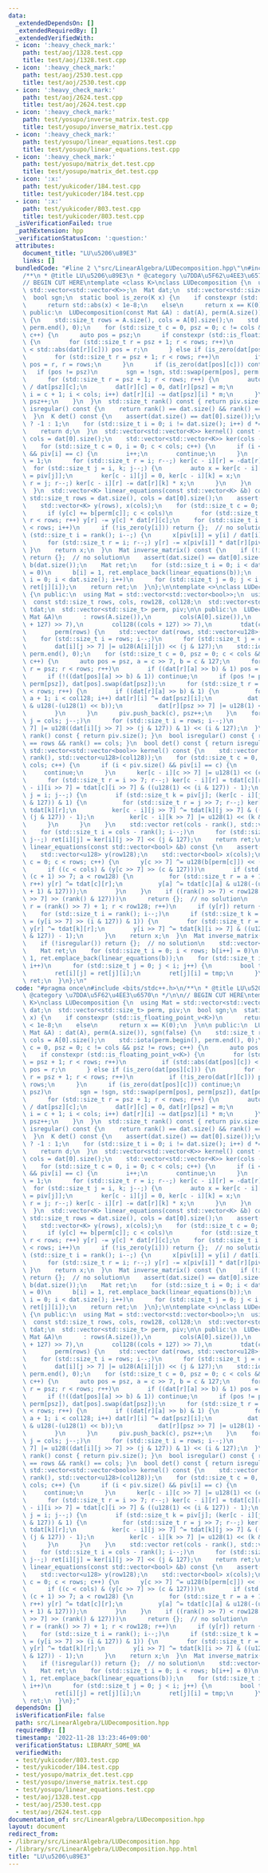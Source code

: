 ```yaml
---
data:
  _extendedDependsOn: []
  _extendedRequiredBy: []
  _extendedVerifiedWith:
  - icon: ':heavy_check_mark:'
    path: test/aoj/1328.test.cpp
    title: test/aoj/1328.test.cpp
  - icon: ':heavy_check_mark:'
    path: test/aoj/2530.test.cpp
    title: test/aoj/2530.test.cpp
  - icon: ':heavy_check_mark:'
    path: test/aoj/2624.test.cpp
    title: test/aoj/2624.test.cpp
  - icon: ':heavy_check_mark:'
    path: test/yosupo/inverse_matrix.test.cpp
    title: test/yosupo/inverse_matrix.test.cpp
  - icon: ':heavy_check_mark:'
    path: test/yosupo/linear_equations.test.cpp
    title: test/yosupo/linear_equations.test.cpp
  - icon: ':heavy_check_mark:'
    path: test/yosupo/matrix_det.test.cpp
    title: test/yosupo/matrix_det.test.cpp
  - icon: ':x:'
    path: test/yukicoder/184.test.cpp
    title: test/yukicoder/184.test.cpp
  - icon: ':x:'
    path: test/yukicoder/803.test.cpp
    title: test/yukicoder/803.test.cpp
  _isVerificationFailed: true
  _pathExtension: hpp
  _verificationStatusIcon: ':question:'
  attributes:
    document_title: "LU\u5206\u89E3"
    links: []
  bundledCode: "#line 2 \"src/LinearAlgebra/LUDecomposition.hpp\"\n#include <bits/stdc++.h>\n\
    /**\n * @title LU\u5206\u89E3\n * @category \u7DDA\u5F62\u4EE3\u6570\n */\n\n\
    // BEGIN CUT HERE\ntemplate <class K>\nclass LUDecomposition {\n  using Mat =\
    \ std::vector<std::vector<K>>;\n  Mat dat;\n  std::vector<std::size_t> perm, piv;\n\
    \  bool sgn;\n  static bool is_zero(K x) {\n    if constexpr (std::is_floating_point_v<K>)\n\
    \      return std::abs(x) < 1e-8;\n    else\n      return x == K(0);\n  }\n\n\
    \ public:\n  LUDecomposition(const Mat &A) : dat(A), perm(A.size()), sgn(false)\
    \ {\n    std::size_t rows = A.size(), cols = A[0].size();\n    std::iota(perm.begin(),\
    \ perm.end(), 0);\n    for (std::size_t c = 0, psz = 0; c != cols && psz != rows;\
    \ c++) {\n      auto pos = psz;\n      if constexpr (std::is_floating_point_v<K>)\
    \ {\n        for (std::size_t r = psz + 1; r < rows; r++)\n          if (std::abs(dat[pos][c])\
    \ < std::abs(dat[r][c])) pos = r;\n      } else if (is_zero(dat[pos][c])) {\n\
    \        for (std::size_t r = psz + 1; r < rows; r++)\n          if (!is_zero(dat[r][c]))\
    \ pos = r, r = rows;\n      }\n      if (is_zero(dat[pos][c])) continue;\n   \
    \   if (pos != psz)\n        sgn = !sgn, std::swap(perm[pos], perm[psz]), dat[pos].swap(dat[psz]);\n\
    \      for (std::size_t r = psz + 1; r < rows; r++) {\n        auto m = dat[r][c]\
    \ / dat[psz][c];\n        dat[r][c] = 0, dat[r][psz] = m;\n        for (std::size_t\
    \ i = c + 1; i < cols; i++) dat[r][i] -= dat[psz][i] * m;\n      }\n      piv.emplace_back(c),\
    \ psz++;\n    }\n  }\n  std::size_t rank() const { return piv.size(); }\n  bool\
    \ isregular() const {\n    return rank() == dat.size() && rank() == dat[0].size();\n\
    \  }\n  K det() const {\n    assert(dat.size() == dat[0].size());\n    K d = sgn\
    \ ? -1 : 1;\n    for (std::size_t i = 0; i != dat.size(); i++) d *= dat[i][i];\n\
    \    return d;\n  }\n  std::vector<std::vector<K>> kernel() const {\n    std::size_t\
    \ cols = dat[0].size();\n    std::vector<std::vector<K>> ker(cols - rank(), std::vector<K>(cols));\n\
    \    for (std::size_t c = 0, i = 0; c < cols; c++) {\n      if (i < piv.size()\
    \ && piv[i] == c) {\n        i++;\n        continue;\n      }\n      ker[c - i][c]\
    \ = 1;\n      for (std::size_t r = i; r--;) ker[c - i][r] = -dat[r][c];\n    \
    \  for (std::size_t j = i, k; j--;) {\n        auto x = ker[c - i][j] / dat[j][k\
    \ = piv[j]];\n        ker[c - i][j] = 0, ker[c - i][k] = x;\n        for (std::size_t\
    \ r = j; r--;) ker[c - i][r] -= dat[r][k] * x;\n      }\n    }\n    return ker;\n\
    \  }\n  std::vector<K> linear_equations(const std::vector<K> &b) const {\n   \
    \ std::size_t rows = dat.size(), cols = dat[0].size();\n    assert(rows <= b.size());\n\
    \    std::vector<K> y(rows), x(cols);\n    for (std::size_t c = 0; c < rows; c++)\n\
    \      if (y[c] += b[perm[c]]; c < cols)\n        for (std::size_t r = c + 1;\
    \ r < rows; r++) y[r] -= y[c] * dat[r][c];\n    for (std::size_t i = rank(); i\
    \ < rows; i++)\n      if (!is_zero(y[i])) return {};  // no solution\n    for\
    \ (std::size_t i = rank(); i--;) {\n      x[piv[i]] = y[i] / dat[i][piv[i]];\n\
    \      for (std::size_t r = i; r--;) y[r] -= x[piv[i]] * dat[r][piv[i]];\n   \
    \ }\n    return x;\n  }\n  Mat inverse_matrix() const {\n    if (!isregular())\
    \ return {};  // no solution\n    assert(dat.size() == dat[0].size());\n    std::vector<K>\
    \ b(dat.size());\n    Mat ret;\n    for (std::size_t i = 0; i < dat.size(); b[i++]\
    \ = 0)\n      b[i] = 1, ret.emplace_back(linear_equations(b));\n    for (std::size_t\
    \ i = 0; i < dat.size(); i++)\n      for (std::size_t j = 0; j < i; j++) std::swap(ret[i][j],\
    \ ret[j][i]);\n    return ret;\n  }\n};\n\ntemplate <>\nclass LUDecomposition<bool>\
    \ {\n public:\n  using Mat = std::vector<std::vector<bool>>;\n  using u128 = __uint128_t;\n\
    \  const std::size_t rows, cols, row128, col128;\n  std::vector<std::vector<u128>>\
    \ tdat;\n  std::vector<std::size_t> perm, piv;\n\n public:\n  LUDecomposition(const\
    \ Mat &A)\n      : rows(A.size()),\n        cols(A[0].size()),\n        row128((rows\
    \ + 127) >> 7),\n        col128((cols + 127) >> 7),\n        tdat(cols, std::vector<u128>(row128)),\n\
    \        perm(rows) {\n    std::vector dat(rows, std::vector<u128>(col128));\n\
    \    for (std::size_t i = rows; i--;)\n      for (std::size_t j = cols; j--;)\n\
    \        dat[i][j >> 7] |= u128(A[i][j]) << (j & 127);\n    std::iota(perm.begin(),\
    \ perm.end(), 0);\n    for (std::size_t c = 0, psz = 0; c < cols && psz < rows;\
    \ c++) {\n      auto pos = psz, a = c >> 7, b = c & 127;\n      for (std::size_t\
    \ r = psz; r < rows; r++)\n        if ((dat[r][a] >> b) & 1) pos = r, r = rows;\n\
    \      if (!((dat[pos][a] >> b) & 1)) continue;\n      if (pos != psz) std::swap(perm[pos],\
    \ perm[psz]), dat[pos].swap(dat[psz]);\n      for (std::size_t r = psz + 1; r\
    \ < rows; r++) {\n        if ((dat[r][a] >> b) & 1) {\n          for (auto i =\
    \ a + 1; i < col128; i++) dat[r][i] ^= dat[psz][i];\n          dat[r][a] ^= dat[psz][a]\
    \ & u128(-(u128(1) << b));\n          dat[r][psz >> 7] |= u128(1) << (psz & 127);\n\
    \        }\n      }\n      piv.push_back(c), psz++;\n    }\n    for (std::size_t\
    \ j = cols; j--;)\n      for (std::size_t i = rows; i--;)\n        tdat[j][i >>\
    \ 7] |= u128((dat[i][j >> 7] >> (j & 127)) & 1) << (i & 127);\n  }\n  std::size_t\
    \ rank() const { return piv.size(); }\n  bool isregular() const { return rank()\
    \ == rows && rank() == cols; }\n  bool det() const { return isregular(); }\n \
    \ std::vector<std::vector<bool>> kernel() const {\n    std::vector ker(cols -\
    \ rank(), std::vector<u128>(col128));\n    for (std::size_t c = 0, i = 0; c <\
    \ cols; c++) {\n      if (i < piv.size() && piv[i] == c) {\n        i++;\n   \
    \     continue;\n      }\n      ker[c - i][c >> 7] |= u128(1) << (c & 127);\n\
    \      for (std::size_t r = i >> 7; r--;) ker[c - i][r] = tdat[c][r];\n      ker[c\
    \ - i][i >> 7] = tdat[c][i >> 7] & ((u128(1) << (i & 127)) - 1);\n      for (std::size_t\
    \ j = i; j--;) {\n        if (std::size_t k = piv[j]; (ker[c - i][j >> 7] >> (j\
    \ & 127)) & 1) {\n          for (std::size_t r = j >> 7; r--;) ker[c - i][r] ^=\
    \ tdat[k][r];\n          ker[c - i][j >> 7] ^= tdat[k][j >> 7] & ((u128(1) <<\
    \ (j & 127)) - 1);\n          ker[c - i][k >> 7] |= u128(1) << (k & 127);\n  \
    \      }\n      }\n    }\n    std::vector ret(cols - rank(), std::vector<bool>(cols));\n\
    \    for (std::size_t i = cols - rank(); i--;)\n      for (std::size_t j = cols;\
    \ j--;) ret[i][j] = ker[i][j >> 7] << (j & 127);\n    return ret;\n  }\n  std::vector<bool>\
    \ linear_equations(const std::vector<bool> &b) const {\n    assert(rows <= b.size());\n\
    \    std::vector<u128> y(row128);\n    std::vector<bool> x(cols);\n    for (std::size_t\
    \ c = 0; c < rows; c++) {\n      y[c >> 7] ^= u128(b[perm[c]]) << (c & 127);\n\
    \      if ((c < cols) & (y[c >> 7] >> (c & 127)))\n        if (std::size_t a =\
    \ (c + 1) >> 7; a < row128) {\n          for (std::size_t r = a + 1; r < row128;\
    \ r++) y[r] ^= tdat[c][r];\n          y[a] ^= tdat[c][a] & u128(-(u128(1) << ((c\
    \ + 1) & 127)));\n        }\n    }\n    if ((rank() >> 7) < row128 && (y[rank()\
    \ >> 7] >> (rank() & 127)))\n      return {};  // no solution\n    for (std::size_t\
    \ r = (rank() >> 7) + 1; r < row128; r++)\n      if (y[r]) return {};  // no solution\n\
    \    for (std::size_t i = rank(); i--;)\n      if (std::size_t k = piv[i]; (x[k]\
    \ = (y[i >> 7] >> (i & 127)) & 1)) {\n        for (std::size_t r = i >> 7; r--;)\
    \ y[r] ^= tdat[k][r];\n        y[i >> 7] ^= tdat[k][i >> 7] & ((u128(1) << (i\
    \ & 127)) - 1);\n      }\n    return x;\n  }\n  Mat inverse_matrix() const {\n\
    \    if (!isregular()) return {};  // no solution\n    std::vector<bool> b(rows);\n\
    \    Mat ret;\n    for (std::size_t i = 0; i < rows; b[i++] = 0)\n      b[i] =\
    \ 1, ret.emplace_back(linear_equations(b));\n    for (std::size_t i = 0; i < rows;\
    \ i++)\n      for (std::size_t j = 0; j < i; j++) {\n        bool tmp = ret[i][j];\n\
    \        ret[i][j] = ret[j][i];\n        ret[j][i] = tmp;\n      }\n    return\
    \ ret;\n  }\n};\n"
  code: "#pragma once\n#include <bits/stdc++.h>\n/**\n * @title LU\u5206\u89E3\n *\
    \ @category \u7DDA\u5F62\u4EE3\u6570\n */\n\n// BEGIN CUT HERE\ntemplate <class\
    \ K>\nclass LUDecomposition {\n  using Mat = std::vector<std::vector<K>>;\n  Mat\
    \ dat;\n  std::vector<std::size_t> perm, piv;\n  bool sgn;\n  static bool is_zero(K\
    \ x) {\n    if constexpr (std::is_floating_point_v<K>)\n      return std::abs(x)\
    \ < 1e-8;\n    else\n      return x == K(0);\n  }\n\n public:\n  LUDecomposition(const\
    \ Mat &A) : dat(A), perm(A.size()), sgn(false) {\n    std::size_t rows = A.size(),\
    \ cols = A[0].size();\n    std::iota(perm.begin(), perm.end(), 0);\n    for (std::size_t\
    \ c = 0, psz = 0; c != cols && psz != rows; c++) {\n      auto pos = psz;\n  \
    \    if constexpr (std::is_floating_point_v<K>) {\n        for (std::size_t r\
    \ = psz + 1; r < rows; r++)\n          if (std::abs(dat[pos][c]) < std::abs(dat[r][c]))\
    \ pos = r;\n      } else if (is_zero(dat[pos][c])) {\n        for (std::size_t\
    \ r = psz + 1; r < rows; r++)\n          if (!is_zero(dat[r][c])) pos = r, r =\
    \ rows;\n      }\n      if (is_zero(dat[pos][c])) continue;\n      if (pos !=\
    \ psz)\n        sgn = !sgn, std::swap(perm[pos], perm[psz]), dat[pos].swap(dat[psz]);\n\
    \      for (std::size_t r = psz + 1; r < rows; r++) {\n        auto m = dat[r][c]\
    \ / dat[psz][c];\n        dat[r][c] = 0, dat[r][psz] = m;\n        for (std::size_t\
    \ i = c + 1; i < cols; i++) dat[r][i] -= dat[psz][i] * m;\n      }\n      piv.emplace_back(c),\
    \ psz++;\n    }\n  }\n  std::size_t rank() const { return piv.size(); }\n  bool\
    \ isregular() const {\n    return rank() == dat.size() && rank() == dat[0].size();\n\
    \  }\n  K det() const {\n    assert(dat.size() == dat[0].size());\n    K d = sgn\
    \ ? -1 : 1;\n    for (std::size_t i = 0; i != dat.size(); i++) d *= dat[i][i];\n\
    \    return d;\n  }\n  std::vector<std::vector<K>> kernel() const {\n    std::size_t\
    \ cols = dat[0].size();\n    std::vector<std::vector<K>> ker(cols - rank(), std::vector<K>(cols));\n\
    \    for (std::size_t c = 0, i = 0; c < cols; c++) {\n      if (i < piv.size()\
    \ && piv[i] == c) {\n        i++;\n        continue;\n      }\n      ker[c - i][c]\
    \ = 1;\n      for (std::size_t r = i; r--;) ker[c - i][r] = -dat[r][c];\n    \
    \  for (std::size_t j = i, k; j--;) {\n        auto x = ker[c - i][j] / dat[j][k\
    \ = piv[j]];\n        ker[c - i][j] = 0, ker[c - i][k] = x;\n        for (std::size_t\
    \ r = j; r--;) ker[c - i][r] -= dat[r][k] * x;\n      }\n    }\n    return ker;\n\
    \  }\n  std::vector<K> linear_equations(const std::vector<K> &b) const {\n   \
    \ std::size_t rows = dat.size(), cols = dat[0].size();\n    assert(rows <= b.size());\n\
    \    std::vector<K> y(rows), x(cols);\n    for (std::size_t c = 0; c < rows; c++)\n\
    \      if (y[c] += b[perm[c]]; c < cols)\n        for (std::size_t r = c + 1;\
    \ r < rows; r++) y[r] -= y[c] * dat[r][c];\n    for (std::size_t i = rank(); i\
    \ < rows; i++)\n      if (!is_zero(y[i])) return {};  // no solution\n    for\
    \ (std::size_t i = rank(); i--;) {\n      x[piv[i]] = y[i] / dat[i][piv[i]];\n\
    \      for (std::size_t r = i; r--;) y[r] -= x[piv[i]] * dat[r][piv[i]];\n   \
    \ }\n    return x;\n  }\n  Mat inverse_matrix() const {\n    if (!isregular())\
    \ return {};  // no solution\n    assert(dat.size() == dat[0].size());\n    std::vector<K>\
    \ b(dat.size());\n    Mat ret;\n    for (std::size_t i = 0; i < dat.size(); b[i++]\
    \ = 0)\n      b[i] = 1, ret.emplace_back(linear_equations(b));\n    for (std::size_t\
    \ i = 0; i < dat.size(); i++)\n      for (std::size_t j = 0; j < i; j++) std::swap(ret[i][j],\
    \ ret[j][i]);\n    return ret;\n  }\n};\n\ntemplate <>\nclass LUDecomposition<bool>\
    \ {\n public:\n  using Mat = std::vector<std::vector<bool>>;\n  using u128 = __uint128_t;\n\
    \  const std::size_t rows, cols, row128, col128;\n  std::vector<std::vector<u128>>\
    \ tdat;\n  std::vector<std::size_t> perm, piv;\n\n public:\n  LUDecomposition(const\
    \ Mat &A)\n      : rows(A.size()),\n        cols(A[0].size()),\n        row128((rows\
    \ + 127) >> 7),\n        col128((cols + 127) >> 7),\n        tdat(cols, std::vector<u128>(row128)),\n\
    \        perm(rows) {\n    std::vector dat(rows, std::vector<u128>(col128));\n\
    \    for (std::size_t i = rows; i--;)\n      for (std::size_t j = cols; j--;)\n\
    \        dat[i][j >> 7] |= u128(A[i][j]) << (j & 127);\n    std::iota(perm.begin(),\
    \ perm.end(), 0);\n    for (std::size_t c = 0, psz = 0; c < cols && psz < rows;\
    \ c++) {\n      auto pos = psz, a = c >> 7, b = c & 127;\n      for (std::size_t\
    \ r = psz; r < rows; r++)\n        if ((dat[r][a] >> b) & 1) pos = r, r = rows;\n\
    \      if (!((dat[pos][a] >> b) & 1)) continue;\n      if (pos != psz) std::swap(perm[pos],\
    \ perm[psz]), dat[pos].swap(dat[psz]);\n      for (std::size_t r = psz + 1; r\
    \ < rows; r++) {\n        if ((dat[r][a] >> b) & 1) {\n          for (auto i =\
    \ a + 1; i < col128; i++) dat[r][i] ^= dat[psz][i];\n          dat[r][a] ^= dat[psz][a]\
    \ & u128(-(u128(1) << b));\n          dat[r][psz >> 7] |= u128(1) << (psz & 127);\n\
    \        }\n      }\n      piv.push_back(c), psz++;\n    }\n    for (std::size_t\
    \ j = cols; j--;)\n      for (std::size_t i = rows; i--;)\n        tdat[j][i >>\
    \ 7] |= u128((dat[i][j >> 7] >> (j & 127)) & 1) << (i & 127);\n  }\n  std::size_t\
    \ rank() const { return piv.size(); }\n  bool isregular() const { return rank()\
    \ == rows && rank() == cols; }\n  bool det() const { return isregular(); }\n \
    \ std::vector<std::vector<bool>> kernel() const {\n    std::vector ker(cols -\
    \ rank(), std::vector<u128>(col128));\n    for (std::size_t c = 0, i = 0; c <\
    \ cols; c++) {\n      if (i < piv.size() && piv[i] == c) {\n        i++;\n   \
    \     continue;\n      }\n      ker[c - i][c >> 7] |= u128(1) << (c & 127);\n\
    \      for (std::size_t r = i >> 7; r--;) ker[c - i][r] = tdat[c][r];\n      ker[c\
    \ - i][i >> 7] = tdat[c][i >> 7] & ((u128(1) << (i & 127)) - 1);\n      for (std::size_t\
    \ j = i; j--;) {\n        if (std::size_t k = piv[j]; (ker[c - i][j >> 7] >> (j\
    \ & 127)) & 1) {\n          for (std::size_t r = j >> 7; r--;) ker[c - i][r] ^=\
    \ tdat[k][r];\n          ker[c - i][j >> 7] ^= tdat[k][j >> 7] & ((u128(1) <<\
    \ (j & 127)) - 1);\n          ker[c - i][k >> 7] |= u128(1) << (k & 127);\n  \
    \      }\n      }\n    }\n    std::vector ret(cols - rank(), std::vector<bool>(cols));\n\
    \    for (std::size_t i = cols - rank(); i--;)\n      for (std::size_t j = cols;\
    \ j--;) ret[i][j] = ker[i][j >> 7] << (j & 127);\n    return ret;\n  }\n  std::vector<bool>\
    \ linear_equations(const std::vector<bool> &b) const {\n    assert(rows <= b.size());\n\
    \    std::vector<u128> y(row128);\n    std::vector<bool> x(cols);\n    for (std::size_t\
    \ c = 0; c < rows; c++) {\n      y[c >> 7] ^= u128(b[perm[c]]) << (c & 127);\n\
    \      if ((c < cols) & (y[c >> 7] >> (c & 127)))\n        if (std::size_t a =\
    \ (c + 1) >> 7; a < row128) {\n          for (std::size_t r = a + 1; r < row128;\
    \ r++) y[r] ^= tdat[c][r];\n          y[a] ^= tdat[c][a] & u128(-(u128(1) << ((c\
    \ + 1) & 127)));\n        }\n    }\n    if ((rank() >> 7) < row128 && (y[rank()\
    \ >> 7] >> (rank() & 127)))\n      return {};  // no solution\n    for (std::size_t\
    \ r = (rank() >> 7) + 1; r < row128; r++)\n      if (y[r]) return {};  // no solution\n\
    \    for (std::size_t i = rank(); i--;)\n      if (std::size_t k = piv[i]; (x[k]\
    \ = (y[i >> 7] >> (i & 127)) & 1)) {\n        for (std::size_t r = i >> 7; r--;)\
    \ y[r] ^= tdat[k][r];\n        y[i >> 7] ^= tdat[k][i >> 7] & ((u128(1) << (i\
    \ & 127)) - 1);\n      }\n    return x;\n  }\n  Mat inverse_matrix() const {\n\
    \    if (!isregular()) return {};  // no solution\n    std::vector<bool> b(rows);\n\
    \    Mat ret;\n    for (std::size_t i = 0; i < rows; b[i++] = 0)\n      b[i] =\
    \ 1, ret.emplace_back(linear_equations(b));\n    for (std::size_t i = 0; i < rows;\
    \ i++)\n      for (std::size_t j = 0; j < i; j++) {\n        bool tmp = ret[i][j];\n\
    \        ret[i][j] = ret[j][i];\n        ret[j][i] = tmp;\n      }\n    return\
    \ ret;\n  }\n};"
  dependsOn: []
  isVerificationFile: false
  path: src/LinearAlgebra/LUDecomposition.hpp
  requiredBy: []
  timestamp: '2022-11-28 13:23:46+09:00'
  verificationStatus: LIBRARY_SOME_WA
  verifiedWith:
  - test/yukicoder/803.test.cpp
  - test/yukicoder/184.test.cpp
  - test/yosupo/matrix_det.test.cpp
  - test/yosupo/inverse_matrix.test.cpp
  - test/yosupo/linear_equations.test.cpp
  - test/aoj/1328.test.cpp
  - test/aoj/2530.test.cpp
  - test/aoj/2624.test.cpp
documentation_of: src/LinearAlgebra/LUDecomposition.hpp
layout: document
redirect_from:
- /library/src/LinearAlgebra/LUDecomposition.hpp
- /library/src/LinearAlgebra/LUDecomposition.hpp.html
title: "LU\u5206\u89E3"
---
```

